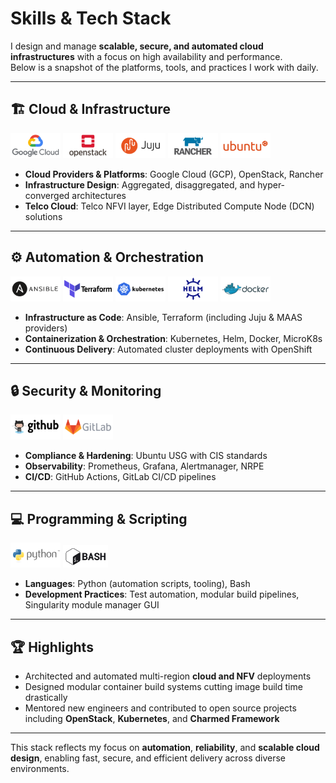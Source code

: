 # Skills & Tech Stack

I design and manage **scalable, secure, and automated cloud infrastructures** with a focus on high availability and performance.  
Below is a snapshot of the platforms, tools, and practices I work with daily.

---

## 🏗️ Cloud & Infrastructure

<div class="tech-logos">
  <img src="images/logos/googlecloud.svg" alt="Google Cloud" height="40" />
  <img src="images/logos/openstack.svg" alt="OpenStack" height="40" />
  <img src="images/logos/juju.svg" alt="Juju" height="40" />
  <img src="images/logos/rancher.svg" alt="Rancher" height="40" />
  <img src="images/logos/ubuntu.svg" alt="Ubuntu" height="40" />
</div>

* **Cloud Providers & Platforms**: Google Cloud (GCP), OpenStack, Rancher  
* **Infrastructure Design**: Aggregated, disaggregated, and hyper-converged architectures  
* **Telco Cloud**: Telco NFVI layer, Edge Distributed Compute Node (DCN) solutions  

---

## ⚙️ Automation & Orchestration

<div class="tech-logos">
  <img src="images/logos/ansible.svg" alt="Ansible" height="40" />
  <img src="images/logos/terraform.svg" alt="Terraform" height="40" />
  <img src="images/logos/kubernetes.svg" alt="Kubernetes" height="40" />
  <img src="images/logos/helm.svg" alt="Helm" height="40" />
  <img src="images/logos/docker.svg" alt="Docker" height="40" />
</div>

* **Infrastructure as Code**: Ansible, Terraform (including Juju & MAAS providers)  
* **Containerization & Orchestration**: Kubernetes, Helm, Docker, MicroK8s  
* **Continuous Delivery**: Automated cluster deployments with OpenShift

---

## 🔒 Security & Monitoring

<div class="tech-logos">
  <img src="images/logos/github.svg" alt="GitHub" height="40" />
  <img src="images/logos/gitlab.svg" alt="GitLab" height="40" />
</div>

* **Compliance & Hardening**: Ubuntu USG with CIS standards  
* **Observability**: Prometheus, Grafana, Alertmanager, NRPE  
* **CI/CD**: GitHub Actions, GitLab CI/CD pipelines

---

## 💻 Programming & Scripting

<div class="tech-logos">
  <img src="images/logos/python.svg" alt="Python" height="40" />
  <img src="images/logos/bash.svg" alt="Bash" height="36" />
</div>

* **Languages**: Python (automation scripts, tooling), Bash  
* **Development Practices**: Test automation, modular build pipelines, Singularity module manager GUI

---

## 🏆 Highlights

* Architected and automated multi-region **cloud and NFV** deployments  
* Designed modular container build systems cutting image build time drastically  
* Mentored new engineers and contributed to open source projects including **OpenStack**, **Kubernetes**, and **Charmed Framework**

---

This stack reflects my focus on **automation**, **reliability**, and **scalable cloud design**, enabling fast, secure, and efficient delivery across diverse environments.
